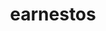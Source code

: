 ---
title: "earnestos"
description: "earnestos"
layout: shop
keywords:
  - 美食競賽
  - 台灣美食
  - 美食精選
datePublished: "2025-06-30"
dateModified: "2025-07-03"
city: "台北市"
district: "大安區"
address: "台北市大安區瑞安街208巷5號"
phone: ""
geo: "25.028398614904827, 121.54060738773825"
google_map: "https://maps.app.goo.gl/BycsdSrifbumZoEr7"
footinder: "https://footinder.com.tw/%e5%8f%b0%e5%8c%97%e5%b8%82%e5%a4%a7%e5%ae%89%e5%8d%80/362116/"
official: "https://www.facebook.com/earnestos.tw/"
award:
  - name: "500盤"
    year: "2024"
    entries:
      - dishes:
          - "經典娘惹糕"
          - "富山灣螢烏賊"
          - "草仔粿/巴拉醬"

---